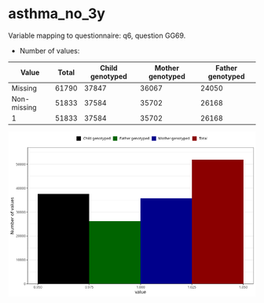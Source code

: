 # asthma_no_3y
Variable mapping to questionnaire: q6, question GG69.
- Number of values:

| Value | Total | Child genotyped | Mother genotyped | Father genotyped |
| ----- | ----- | --------------- | ---------------- | ---------------- |
| Missing | 61790 | 37847 | 36067 | 24050 |
| Non-missing | 51833 | 37584 | 35702 | 26168 |
| 1 | 51833 | 37584 | 35702 | 26168 |



![](asthma_no_3y_n.png)



